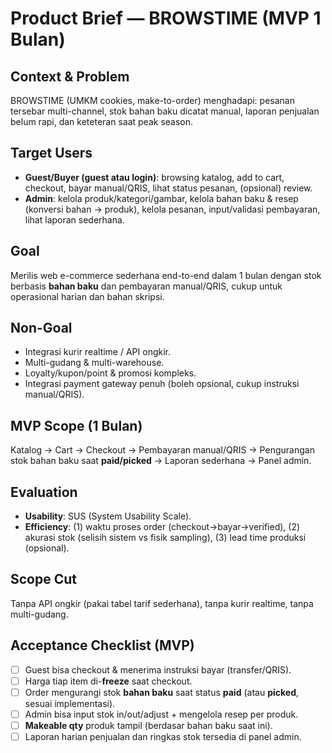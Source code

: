 # Product Brief — BROWSTIME (MVP 1 Bulan)

## Context & Problem
BROWSTIME (UMKM cookies, make-to-order) menghadapi: pesanan tersebar multi-channel, stok bahan baku dicatat manual, laporan penjualan belum rapi, dan keteteran saat peak season.

## Target Users
- **Guest/Buyer (guest atau login)**: browsing katalog, add to cart, checkout, bayar manual/QRIS, lihat status pesanan, (opsional) review.
- **Admin**: kelola produk/kategori/gambar, kelola bahan baku & resep (konversi bahan → produk), kelola pesanan, input/validasi pembayaran, lihat laporan sederhana.

## Goal
Merilis web e-commerce sederhana end-to-end dalam 1 bulan dengan stok berbasis **bahan baku** dan pembayaran manual/QRIS, cukup untuk operasional harian dan bahan skripsi.

## Non-Goal
- Integrasi kurir realtime / API ongkir.
- Multi-gudang & multi-warehouse.
- Loyalty/kupon/point & promosi kompleks.
- Integrasi payment gateway penuh (boleh opsional, cukup instruksi manual/QRIS).

## MVP Scope (1 Bulan)
Katalog → Cart → Checkout → Pembayaran manual/QRIS → Pengurangan stok bahan baku saat **paid/picked** → Laporan sederhana → Panel admin.

## Evaluation
- **Usability**: SUS (System Usability Scale).
- **Efficiency**: (1) waktu proses order (checkout→bayar→verified), (2) akurasi stok (selisih sistem vs fisik sampling), (3) lead time produksi (opsional).

## Scope Cut
Tanpa API ongkir (pakai tabel tarif sederhana), tanpa kurir realtime, tanpa multi-gudang.

## Acceptance Checklist (MVP)
- [ ] Guest bisa checkout & menerima instruksi bayar (transfer/QRIS).
- [ ] Harga tiap item di-**freeze** saat checkout.
- [ ] Order mengurangi stok **bahan baku** saat status **paid** (atau **picked**, sesuai implementasi).
- [ ] Admin bisa input stok in/out/adjust + mengelola resep per produk.
- [ ] **Makeable qty** produk tampil (berdasar bahan baku saat ini).
- [ ] Laporan harian penjualan dan ringkas stok tersedia di panel admin.
